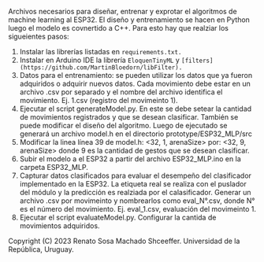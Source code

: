 Archivos necesarios para diseñar, entrenar y exprotar el algoritmos de machine learning al ESP32. El diseño y entrenamiento se hacen en Python luego el modelo es covnertido a C++.
Para esto hay que realziar los sigueientes pasos:
1) Instalar las librerías listadas en `requirements.txt.`
2) Instalar en Arduino IDE la librería `EloquenTinyML` y `[filters](https://github.com/MartinBloedorn/libFilter).`
3) Datos para el entrenamiento: se pueden utilizar los datos que ya fueron adquiridos o adquirir nuevos datos. Cada movimiento debe estar en un archivo .csv por separado y el nombre del archivo identifica el movimiento. Ej. 1.csv (registro del movimeinto 1).
4) Ejecutar el script generateModel.py. En este se debe setear la cantidad de movimientos registrados y que se desean clasificar. También se puede modificar el diseño del algoritmo. Luego de ejecutado se generará un archivo model.h en el directorio prototype/ESP32_MLP/src
5) Modificar la linea línea 39 de model.h: <32, 1, arenaSize> por: <32, 9, arenaSize> donde 9 es la cantidad de gestos que se desean clasificar.
6) Subir el modelo a el ESP32 a partir del archivo ESP32_MLP.ino en la carpeta ESP32_MLP. 
7) Capturar datos clasificados para evaluar el desempeño del clasificador implementado en la ESP32. La etiqueta real se realiza con el puslador del módulo y la predicción es realziada por el calasificador. Generar un archivo .csv por movimeinto y nombrearlos como eval_N°.csv, donde N° es el número del movimiento. Ej. eval_1.csv, evaluación del movimeinto 1.
8) Ejecutar el script evaluateModel.py. Configurar la cantida de movimientos adquiridos.
 
Copyright (C) 2023  Renato Sosa Machado Shceeffer. Universidad de la República, Uruguay.

